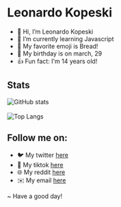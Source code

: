 # Leonardo Kopeski

- 👋 Hi, I’m Leonardo Kopeski
- 🌱 I’m currently learning Javascript
- 🍞 My favorite emoji is Bread!
- 🎉 My birthday is on march, 29
- 👍 Fun fact: I'm 14 years old!

## Stats
![GitHub stats](https://github-readme-stats.vercel.app/api?username=LeonardoKopeski&show_icons=true&theme=radical)<br><br>
![Top Langs](https://github-readme-stats.vercel.app/api/top-langs/?username=LeonardoKopeski&langs_count=10&theme=radical)

## Follow me on:
- 🐦 My twitter [here](https://twitter.com/LeoGueimiPreis)
- 🎵 My tiktok [here](https://www.tiktok.com/@leozingueimipreis)
- 🌐 My reddit [here](https://www.reddit.com/user/LeozinGueimiPreis)
- ✉️ My email [here](mailto:leonardokop22@gmail.com)

~ Have a good day!

